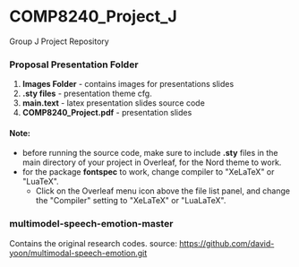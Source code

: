 # COMP8240_Project_J
Group J Project Repository

### Proposal Presentation Folder
1. __Images Folder__ - contains images for presentations slides
2. __.sty files__ - presentation theme cfg.
3. __main.text__ - latex presentation slides source code
4. __COMP8240_Project.pdf__ - presentation slides

#### Note:
* before running the source code, make sure to include __.sty__ files in the main directory of your project in Overleaf, for the Nord theme to work.
* for the package __fontspec__ to work, change compiler to "XeLaTeX" or "LuaTeX".
  * Click on the Overleaf menu icon above the file list panel, and change the "Compiler" setting to "XeLaTeX" or "LuaLaTeX".
  
 ### multimodel-speech-emotion-master
 Contains the original research codes.
 source: https://github.com/david-yoon/multimodal-speech-emotion.git
